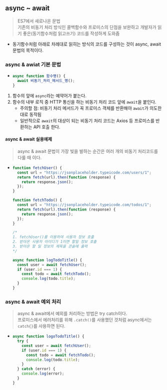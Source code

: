## async ~ await

> ES7에서 새로나온 문법<br>기존의 비동기 처리 방식인 콜백함수와 프로미스의 단점을 보완하고 개발자가 읽기 좋은(동기함수처럼 읽고쓰기) 코드를 작성하게 도와줌

- 동기함수처럼 아래로 차례대로 읽히는 방식의 코드를 구성하는 것이 async, await 문법의 목적이다.

### async & awiat 기본 문법

- ```js
  async function 함수명() {
    await 비동기_처리_메서드_명();
  }
  ```

1. 함수의 앞에 `async`라는 예약어가 붙는다.
2. 함수의 내부 로직 중 HTTP 통신을 하는 비동기 처리 코드 앞에 `await`을 붙인다.
   - 주의할 점: 비동기 처리 메서드가 꼭 프로미스 객체를 반환해야 `await`가 의도한대로 동작됨
   - 일반적으로 `await`의 대상이 되는 비동기 처리 코드는 Axios 등 프로미스를 반환하는 API 호출 한다.

#### async & await 실용예제

> async & await 문법이 가장 빛을 발하는 순간은 여러 개의 비동기 처리코드를 다룰 때 이다.

- ```js
  function fetchUser() {
    const url = "https://jsonplaceholder.typeicode.com/users/1";
    return fetch(url).then(function (response) {
      return response.json();
    });
  }

  function fetchTodo() {
    const url = "https://jsonplaceholder.typeicode.com/todos/1";
    return fetch(url).then(function (response) {
      return response.json();
    });
  }

  /*
  1. fetchUser()를 이용하여 사용자 정보 호출
  2. 받아온 사용자 아이디가 1이면 할일 정보 호출
  3. 받아온 할 일 정보의 제목을 콘솔에 출력
  */

  async function logTodoTitle() {
    const user = await fetchUser();
    if (user.id === 1) {
      const todo = await fetchTodo();
      console.log(todo.title);
    }
  }
  ```

### async & await 예외 처리

> async & await에서 예외를 처리하는 방법은 try catch이다.
> <br>프로미스에서 에러처리를 위해 `.catch()`를 사용했던 것처럼 async에서는 `catch{}`를 사용하면 된다.

- ```js
  async function logoTodoTitle() {
    try {
      const user = await fetchUser();
      if (user.id === 1) {
        const todo = await fetchTodo();
        console.log(todo.title);
      }
    } catch (error) {
      console.log(error);
    }
  }
  ```
